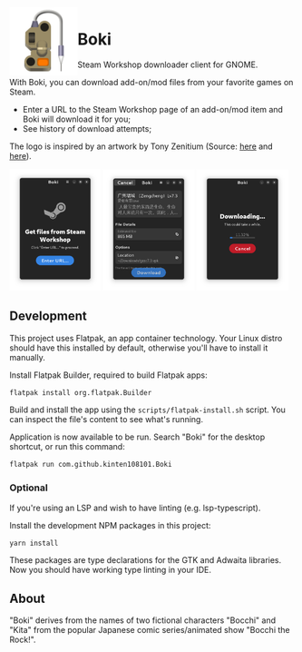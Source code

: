 <img style="vertical-align: middle;" src="data/resources/app.svg" width="120" height="120" align="left">

# Boki

Steam Workshop downloader client for GNOME.

With Boki, you can download add-on/mod files from your favorite games on Steam.

- Enter a URL to the Steam Workshop page of an add-on/mod item and Boki will download it for you;
- See history of download attempts;

The logo is inspired by an artwork by Tony Zenitium (Source: [here](https://zenitium.artstation.com/projects/3dm1XE) and [here](https://www.artstation.com/artwork/3dm1XE)).

<p>
	<img src="data/resources/preview-1.png" width="32%">
	<img src="data/resources/preview-2.png" width="32%">
	<img src="data/resources/preview-3.png" width="32%">
</p>


## Development

This project uses Flatpak, an app container technology. Your Linux distro should have this installed by default, otherwise you'll have to install it manually.

Install Flatpak Builder, required to build Flatpak apps:

```sh
flatpak install org.flatpak.Builder
```

Build and install the app using the `scripts/flatpak-install.sh` script. You can inspect the file's content to see what's running.

Application is now available to be run. Search "Boki" for the desktop shortcut, or run this command:

```sh
flatpak run com.github.kinten108101.Boki
```

### Optional

If you're using an LSP and wish to have linting (e.g. lsp-typescript).

Install the development NPM packages in this project:

```sh
yarn install
```

These packages are type declarations for the GTK and Adwaita libraries. Now you should have working type linting in your IDE.

## About

"Boki" derives from the names of two fictional characters "Bocchi" and "Kita" from the popular Japanese comic series/animated show "Bocchi the Rock!".
